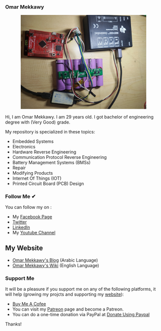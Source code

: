 ### Omar Mekkawy

<p align="center">
  <img width="80%" height="50%" src="./Images/Intro.jpg">
</p>

Hi, I am Omar Mekkawy. I am 29 years old. I got bachelor of engineering degree with (Very Good) grade.

My repository is specialized in these topics:
- Embedded Systems
- Electronics
- Hardware Reverse Engineering
- Communication Protocol Reverse Engineering
- Battery Management Systems (BMSs)
- Repair
- Modifying Products
- Internet Of Things (IOT)
- Printed Circuit Board (PCB) Design

### Follow Me ✔
You can follow my on :
- My [Facebook Page](https://www.facebook.com/OmarMekkawyOfficial)
- [Twitter](https://twitter.com/Omar_Mekkawy/)
- [LinkedIn](https://www.linkedin.com/in/omar-mekkawy/)
- My [Youtube Channel](https://www.youtube.com/OmarMekkawy)
 
## My Website
- [Omar Mekkawy's Blog](https://omar-mekkawy.com/) (Arabic Language)
- [Omar Mekkawy's Wiki](https://en.omar-mekkawy.com/) (English Language)

### Support Me
It will be a pleasure if you support me on any of the following platforms, it will help (growing my projcts and supporting my [website](https://omar-mekkawy.net/)):
- [Buy Me A Cofee](https://www.buymeacoffee.com/omarmekkawy)
- You can visit my [Patreon](https://www.patreon.com/OmarMekkawy) page and become a Patreon.
- You can do a one-time donation via PayPal at [Donate Using Paypal](https://www.paypal.me/OmarKhaledMekkawy)

Thanks!
